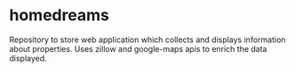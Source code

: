 # homedreams
Repository to store web application which collects and displays information about properties. Uses zillow and google-maps apis to enrich the data displayed.
